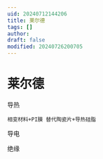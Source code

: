 ```yaml
---
uid: 20240712144206
title: 莱尔德
tags: []
author: 
draft: false
modified: 20240726200705
---
```


# 莱尔德

导热

	相变材料+PI膜 替代陶瓷片+导热硅脂

导电

绝缘